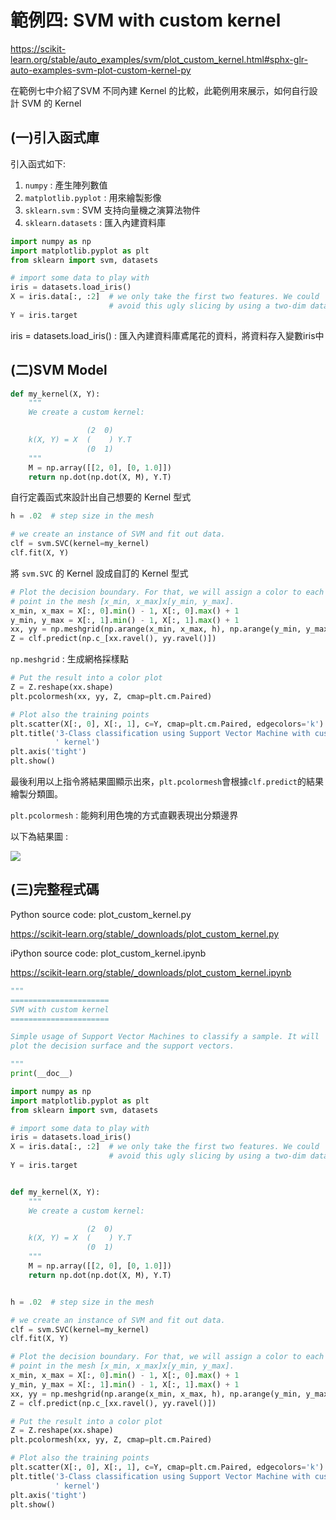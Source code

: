 # **範例四: SVM with custom kernel**

https://scikit-learn.org/stable/auto_examples/svm/plot_custom_kernel.html#sphx-glr-auto-examples-svm-plot-custom-kernel-py

在範例七中介紹了SVM 不同內建 Kernel 的比較，此範例用來展示，如何自行設計 SVM 的 Kernel

## (一)引入函式庫

引入函式如下:

1. `numpy` : 產生陣列數值
2. `matplotlib.pyplot` : 用來繪製影像
3. `sklearn.svm` : SVM 支持向量機之演算法物件
4. `sklearn.datasets` : 匯入內建資料庫

```python
import numpy as np
import matplotlib.pyplot as plt
from sklearn import svm, datasets
```

```python
# import some data to play with
iris = datasets.load_iris()
X = iris.data[:, :2]  # we only take the first two features. We could
                      # avoid this ugly slicing by using a two-dim dataset
Y = iris.target
```
iris = datasets.load_iris() : 匯入內建資料庫鳶尾花的資料，將資料存入變數iris中

## (二)SVM Model

```python
def my_kernel(X, Y):
    """
    We create a custom kernel:

                 (2  0)
    k(X, Y) = X  (    ) Y.T
                 (0  1)
    """
    M = np.array([[2, 0], [0, 1.0]])
    return np.dot(np.dot(X, M), Y.T)
```
自行定義函式來設計出自己想要的 Kernel 型式
```python
h = .02  # step size in the mesh

# we create an instance of SVM and fit out data.
clf = svm.SVC(kernel=my_kernel)
clf.fit(X, Y)
```
將 `svm.SVC` 的 Kernel 設成自訂的 Kernel 型式
```python
# Plot the decision boundary. For that, we will assign a color to each
# point in the mesh [x_min, x_max]x[y_min, y_max].
x_min, x_max = X[:, 0].min() - 1, X[:, 0].max() + 1
y_min, y_max = X[:, 1].min() - 1, X[:, 1].max() + 1
xx, yy = np.meshgrid(np.arange(x_min, x_max, h), np.arange(y_min, y_max, h))
Z = clf.predict(np.c_[xx.ravel(), yy.ravel()])
```
`np.meshgrid` : 生成網格採樣點
```python
# Put the result into a color plot
Z = Z.reshape(xx.shape)
plt.pcolormesh(xx, yy, Z, cmap=plt.cm.Paired)

# Plot also the training points
plt.scatter(X[:, 0], X[:, 1], c=Y, cmap=plt.cm.Paired, edgecolors='k')
plt.title('3-Class classification using Support Vector Machine with custom'
          ' kernel')
plt.axis('tight')
plt.show()
```
最後利用以上指令將結果圖顯示出來，`plt.pcolormesh`會根據`clf.predict`的結果繪製分類圖。

`plt.pcolormesh` : 能夠利用色塊的方式直觀表現出分類邊界

以下為結果圖 :

![](https://github.com/I-Yun/machine-learning-python/blob/master/SVM/Custom%20kernel.PNG)

## (三)完整程式碼

Python source code: plot_custom_kernel.py

https://scikit-learn.org/stable/_downloads/plot_custom_kernel.py

iPython source code: plot_custom_kernel.ipynb

https://scikit-learn.org/stable/_downloads/plot_custom_kernel.ipynb

```python
"""
======================
SVM with custom kernel
======================

Simple usage of Support Vector Machines to classify a sample. It will
plot the decision surface and the support vectors.

"""
print(__doc__)

import numpy as np
import matplotlib.pyplot as plt
from sklearn import svm, datasets

# import some data to play with
iris = datasets.load_iris()
X = iris.data[:, :2]  # we only take the first two features. We could
                      # avoid this ugly slicing by using a two-dim dataset
Y = iris.target


def my_kernel(X, Y):
    """
    We create a custom kernel:

                 (2  0)
    k(X, Y) = X  (    ) Y.T
                 (0  1)
    """
    M = np.array([[2, 0], [0, 1.0]])
    return np.dot(np.dot(X, M), Y.T)


h = .02  # step size in the mesh

# we create an instance of SVM and fit out data.
clf = svm.SVC(kernel=my_kernel)
clf.fit(X, Y)

# Plot the decision boundary. For that, we will assign a color to each
# point in the mesh [x_min, x_max]x[y_min, y_max].
x_min, x_max = X[:, 0].min() - 1, X[:, 0].max() + 1
y_min, y_max = X[:, 1].min() - 1, X[:, 1].max() + 1
xx, yy = np.meshgrid(np.arange(x_min, x_max, h), np.arange(y_min, y_max, h))
Z = clf.predict(np.c_[xx.ravel(), yy.ravel()])

# Put the result into a color plot
Z = Z.reshape(xx.shape)
plt.pcolormesh(xx, yy, Z, cmap=plt.cm.Paired)

# Plot also the training points
plt.scatter(X[:, 0], X[:, 1], c=Y, cmap=plt.cm.Paired, edgecolors='k')
plt.title('3-Class classification using Support Vector Machine with custom'
          ' kernel')
plt.axis('tight')
plt.show()
```
